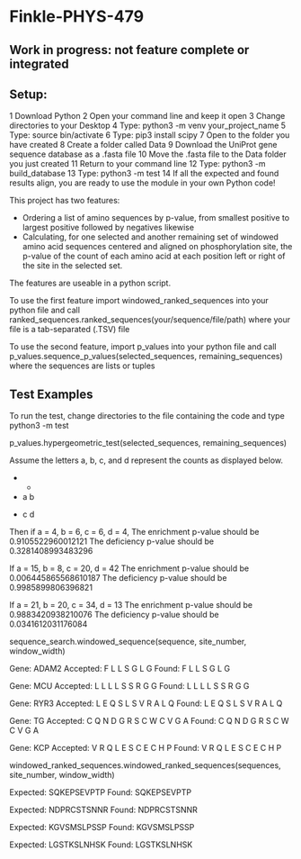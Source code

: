 # Finkle-PHYS-479

## Work in progress: not feature complete or integrated

## Setup:
1 Download Python
2 Open your command line and keep it open
3 Change directories to your Desktop
4 Type: python3 -m venv your_project_name
5 Type: source bin/activate
6 Type: pip3 install scipy
7 Open to the folder you have created
8 Create a folder called Data
9 Download the UniProt gene sequence database as a .fasta file
10 Move the .fasta file to the Data folder you just created
11 Return to your command line
12 Type: python3 -m build_database
13 Type: python3 -m test
14 If all the expected and found results align, you are ready to use the module in your own Python code!


This project has two features:

- Ordering a list of amino sequences by p-value, from smallest positive to largest positive followed by negatives likewise
- Calculating, for one selected and another remaining set of windowed amino acid sequences centered and aligned on phosphorylation site, the p-value of the count of each amino acid at each position left or right of the site in the selected set.

The features are useable in a python script.

To use the first feature import windowed_ranked_sequences into your python file and call ranked_sequences.ranked_sequences(your/sequence/file/path) where your file is a tab-separated (.TSV) file

To use the second feature, import p_values into your python file and call p_values.sequence_p_values(selected_sequences, remaining_sequences) where the sequences are lists or tuples


## Test Examples

To run the test, change directories to the file containing the code and type python3 -m test

p_values.hypergeometric_test(selected_sequences, remaining_sequences)

Assume the letters a, b, c, and d represent the counts as displayed below.

  - +
- a b
+ c d

Then if a = 4, b = 6, c = 6, d = 4,
The enrichment p-value should be 0.9105522960012121
The deficiency p-value should be 0.3281408993483296

If a = 15, b = 8, c = 20, d = 42
The enrichment p-value should be 0.006445865568610187
The deficiency p-value should be 0.9985899806396821

If a = 21, b = 20, c = 34, d = 13
The enrichment p-value should be 0.9883420938210076
The deficiency p-value should be 0.0341612031176084


sequence_search.windowed_sequence(sequence, site_number, window_width)

Gene:     ADAM2
Accepted: F L L S G L G
Found:    F L L S G L G

Gene:     MCU
Accepted: L L L L S S R G G
Found:    L L L L S S R G G

Gene:     RYR3
Accepted: L E Q S L S V R A L Q
Found:    L E Q S L S V R A L Q

Gene:     TG
Accepted: C Q N D G R S C W C V G A
Found:    C Q N D G R S C W C V G A

Gene:     KCP
Accepted: V R Q L E S C E C H P
Found:    V R Q L E S C E C H P


windowed_ranked_sequences.windowed_ranked_sequences(sequences, site_number, window_width)

Expected: SQKEPSEVPTP
Found:    SQKEPSEVPTP

Expected: NDPRCSTSNNR
Found:    NDPRCSTSNNR

Expected: KGVSMSLPSSP
Found:    KGVSMSLPSSP

Expected: LGSTKSLNHSK
Found:    LGSTKSLNHSK